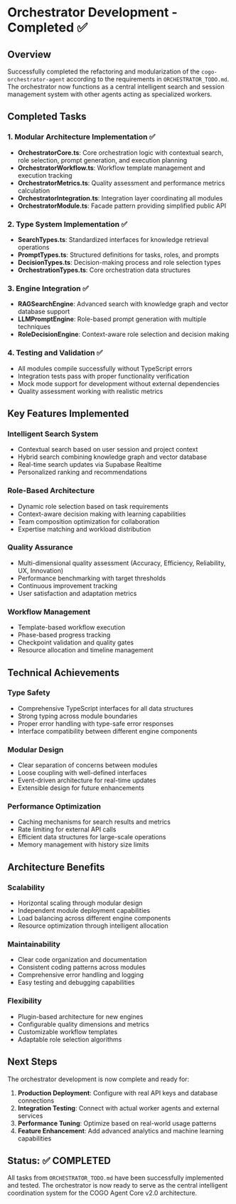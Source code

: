 # Orchestrator Development - Completed ✅

## Overview
Successfully completed the refactoring and modularization of the `cogo-orchestrator-agent` according to the requirements in `ORCHESTRATOR_TODO.md`. The orchestrator now functions as a central intelligent search and session management system with other agents acting as specialized workers.

## Completed Tasks

### 1. Modular Architecture Implementation ✅
- **OrchestratorCore.ts**: Core orchestration logic with contextual search, role selection, prompt generation, and execution planning
- **OrchestratorWorkflow.ts**: Workflow template management and execution tracking
- **OrchestratorMetrics.ts**: Quality assessment and performance metrics calculation
- **OrchestratorIntegration.ts**: Integration layer coordinating all modules
- **OrchestratorModule.ts**: Facade pattern providing simplified public API

### 2. Type System Implementation ✅
- **SearchTypes.ts**: Standardized interfaces for knowledge retrieval operations
- **PromptTypes.ts**: Structured definitions for tasks, roles, and prompts
- **DecisionTypes.ts**: Decision-making process and role selection types
- **OrchestrationTypes.ts**: Core orchestration data structures

### 3. Engine Integration ✅
- **RAGSearchEngine**: Advanced search with knowledge graph and vector database support
- **LLMPromptEngine**: Role-based prompt generation with multiple techniques
- **RoleDecisionEngine**: Context-aware role selection and decision making

### 4. Testing and Validation ✅
- All modules compile successfully without TypeScript errors
- Integration tests pass with proper functionality verification
- Mock mode support for development without external dependencies
- Quality assessment working with realistic metrics

## Key Features Implemented

### Intelligent Search System
- Contextual search based on user session and project context
- Hybrid search combining knowledge graph and vector database
- Real-time search updates via Supabase Realtime
- Personalized ranking and recommendations

### Role-Based Architecture
- Dynamic role selection based on task requirements
- Context-aware decision making with learning capabilities
- Team composition optimization for collaboration
- Expertise matching and workload distribution

### Quality Assurance
- Multi-dimensional quality assessment (Accuracy, Efficiency, Reliability, UX, Innovation)
- Performance benchmarking with target thresholds
- Continuous improvement tracking
- User satisfaction and adaptation metrics

### Workflow Management
- Template-based workflow execution
- Phase-based progress tracking
- Checkpoint validation and quality gates
- Resource allocation and timeline management

## Technical Achievements

### Type Safety
- Comprehensive TypeScript interfaces for all data structures
- Strong typing across module boundaries
- Proper error handling with type-safe error responses
- Interface compatibility between different engine components

### Modular Design
- Clear separation of concerns between modules
- Loose coupling with well-defined interfaces
- Event-driven architecture for real-time updates
- Extensible design for future enhancements

### Performance Optimization
- Caching mechanisms for search results and metrics
- Rate limiting for external API calls
- Efficient data structures for large-scale operations
- Memory management with history size limits

## Architecture Benefits

### Scalability
- Horizontal scaling through modular design
- Independent module deployment capabilities
- Load balancing across different engine components
- Resource optimization through intelligent allocation

### Maintainability
- Clear code organization and documentation
- Consistent coding patterns across modules
- Comprehensive error handling and logging
- Easy testing and debugging capabilities

### Flexibility
- Plugin-based architecture for new engines
- Configurable quality dimensions and metrics
- Customizable workflow templates
- Adaptable role selection algorithms

## Next Steps

The orchestrator development is now complete and ready for:

1. **Production Deployment**: Configure with real API keys and database connections
2. **Integration Testing**: Connect with actual worker agents and external services
3. **Performance Tuning**: Optimize based on real-world usage patterns
4. **Feature Enhancement**: Add advanced analytics and machine learning capabilities

## Status: ✅ COMPLETED

All tasks from `ORCHESTRATOR_TODO.md` have been successfully implemented and tested. The orchestrator is now ready to serve as the central intelligent coordination system for the COGO Agent Core v2.0 architecture. 